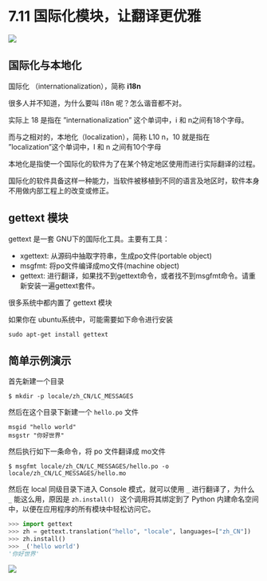 # 7.11 国际化模块，让翻译更优雅

![](http://image.iswbm.com/20200804124133.png)

## 国际化与本地化

国际化 （internationalization），简称 **i18n** 

很多人并不知道，为什么要叫 i18n 呢？怎么谐音都不对。

实际上 18 是指在 ”internationalization” 这个单词中，i 和 n之间有18个字母。



而与之相对的，本地化（localization），简称 L10 n，10 就是指在 ”localization”这个单词中，l 和 n 之间有10个字母

本地化是指使一个国际化的软件为了在某个特定地区使用而进行实际翻译的过程。

国际化的软件具备这样一种能力，当软件被移植到不同的语言及地区时，软件本身不用做内部工程上的改变或修正。

## gettext 模块

gettext 是一套 GNU下的国际化工具。主要有工具：

-   xgettext: 从源码中抽取字符串，生成po文件(portable object)
-   msgfmt: 将po文件编译成mo文件(machine object)
-   gettext: 进行翻译，如果找不到gettext命令，或者找不到msgfmt命令。请重新安装一遍gettext套件。
  

很多系统中都内置了 gettext 模块

如果你在 ubuntu系统中，可能需要如下命令进行安装

```
sudo apt-get install gettext
```

## 简单示例演示

首先新建一个目录

```shell
$ mkdir -p locale/zh_CN/LC_MESSAGES
```

然后在这个目录下新建一个 `hello.po` 文件

```
msgid "hello world"
msgstr "你好世界"
```

然后执行如下一条命令，将 po 文件翻译成 mo文件

```shell
$ msgfmt locale/zh_CN/LC_MESSAGES/hello.po -o locale/zh_CN/LC_MESSAGES/hello.mo
```

然后在 local 同级目录下进入 Console 模式，就可以使用 `_` 进行翻译了，为什么 `_` 能这么用，原因是 `zh.install() ` 这个调用将其绑定到了 Python 内建命名空间中，以便在应用程序的所有模块中轻松访问它。

```python
>>> import gettext
>>> zh = gettext.translation("hello", "locale", languages=["zh_CN"])
>>> zh.install()
>>> _('hello world')
'你好世界'
```



![](http://image.iswbm.com/20200607174235.png)